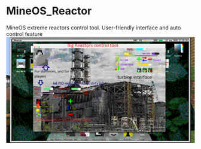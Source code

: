 # MineOS_Reactor
MineOS extreme reactors control tool. User-friendly interface and auto control feature
![Screenshot](screenshot.png)
